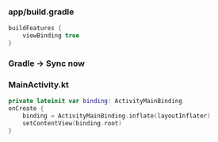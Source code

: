 ### app/build.gradle
```gradle
buildFeatures {
    viewBinding true
}
```

### Gradle -> Sync now

### MainActivity.kt
```kotlin
private lateinit var binding: ActivityMainBinding
onCreate {
    binding = ActivityMainBinding.inflate(layoutInflater)
    setContentView(binding.root)
}
```

